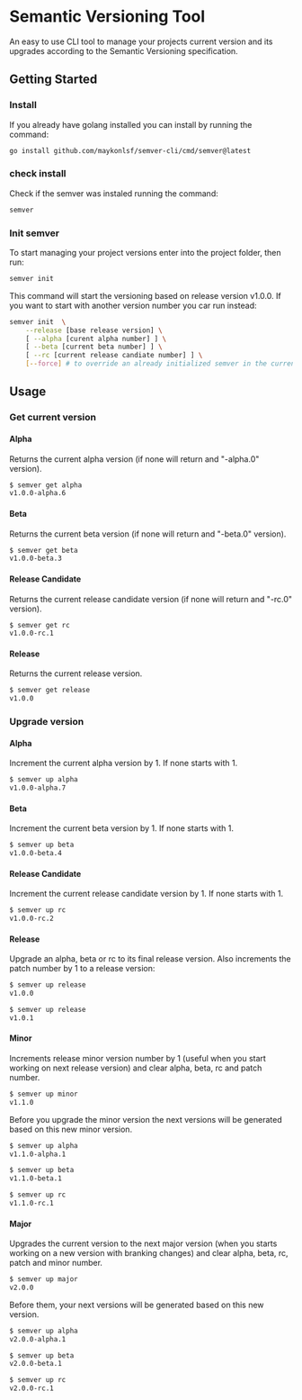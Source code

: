 # Semantic Versioning Tool

An easy to use CLI tool to manage your projects current version and its upgrades according to the Semantic Versioning
specification.

## Getting Started

### Install

If you already have golang installed you can install by running the command:

```sh
go install github.com/maykonlsf/semver-cli/cmd/semver@latest
```

### check install

Check if the semver was instaled running the command:

```sh
semver 
```

### Init semver

To start managing your project versions enter into the project folder, then run:

```sh
semver init
```

This command will start the versioning based on release version v1.0.0. If you want to start with another version number
you car run instead:

```sh
semver init  \
    --release [base release version] \
    [ --alpha [curent alpha number] ] \
    [ --beta [current beta number] ] \
    [ --rc [current release candiate number] ] \
    [--force] # to override an already initialized semver in the current directory.
```

## Usage

### Get current version

#### Alpha

Returns the current alpha version (if none will return and "-alpha.0" version).

```sh
$ semver get alpha
v1.0.0-alpha.6
```

#### Beta

Returns the current beta version (if none will return and "-beta.0" version).

```sh
$ semver get beta
v1.0.0-beta.3
```

#### Release Candidate

Returns the current release candidate version (if none will return and "-rc.0" version).

```sh
$ semver get rc
v1.0.0-rc.1
```

#### Release

Returns the current release version.

```sh
$ semver get release
v1.0.0
```

### Upgrade version

#### Alpha

Increment the current alpha version by 1. If none starts with 1.

```sh
$ semver up alpha
v1.0.0-alpha.7
```

#### Beta

Increment the current beta version by 1. If none starts with 1.

```sh
$ semver up beta
v1.0.0-beta.4
```

#### Release Candidate

Increment the current release candidate version by 1. If none starts with 1.

```sh
$ semver up rc
v1.0.0-rc.2
```

#### Release

Upgrade an alpha, beta or rc to its final release version. Also increments the patch number by 1 to a release version:

```sh
$ semver up release
v1.0.0

$ semver up release
v1.0.1
```

#### Minor

Increments release minor version number by 1 (useful when you start working on next release version) and clear alpha,
beta, rc and patch number.

```sh
$ semver up minor
v1.1.0
```

Before you upgrade the minor version the next versions will be generated based on this new minor version.

```sh
$ semver up alpha
v1.1.0-alpha.1

$ semver up beta
v1.1.0-beta.1

$ semver up rc
v1.1.0-rc.1
```

#### Major

Upgrades the current version to the next major version (when you starts working on a new version with branking changes)
and clear alpha, beta, rc, patch and minor number.

```sh
$ semver up major
v2.0.0
```

Before them, your next versions will be generated based on this new version.

```sh
$ semver up alpha
v2.0.0-alpha.1

$ semver up beta
v2.0.0-beta.1

$ semver up rc
v2.0.0-rc.1
```
